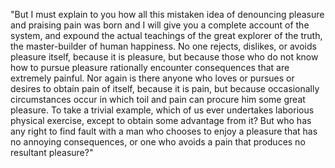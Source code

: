 "But I must explain to you how all this mistaken idea of denouncing pleasure and praising pain was 
born and I will give you a complete account of the system, and expound the actual teachings of the 
great explorer of the truth, the master-builder of human happiness. No one rejects, dislikes, 
or avoids pleasure itself, because it is pleasure, but because those who do not know how to 
pursue pleasure rationally encounter consequences that are extremely painful. Nor again is 
there anyone who loves or pursues or desires to obtain pain of itself, because it is pain, 
but because occasionally circumstances occur in which toil and pain can procure him some 
great pleasure. To take a trivial example, which of us ever undertakes laborious physical 
exercise, except to obtain some advantage from it? But who has any right to find fault 
with a man who chooses to enjoy a pleasure that has no annoying consequences, or one who 
avoids a pain that produces no resultant pleasure?"